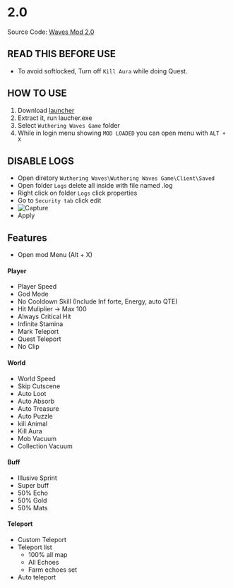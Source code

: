 # 2.0
Source Code: [Waves Mod 2.0](https://github.com/saefulbarkah/wuthering-wave-mod)

## READ THIS BEFORE USE
- To avoid softlocked, Turn off `Kill Aura` while doing Quest.

## HOW TO USE
1. Download [launcher](https://github.com/saefulbarkah/fun-games/releases/tag/2.0.2)
2. Extract it, run laucher.exe
3. Select `Wuthering Waves Game` folder
4. While in login menu showing `MOD LOADED` you can open menu with `ALT + X`


## DISABLE LOGS
- Open diretory `Wuthering Waves\Wuthering Waves Game\Client\Saved`
- Open folder `Logs` delete all inside with file named .log
- Right click on folder `Logs` click properties
- Go to `Security tab` click edit
- ![Capture](https://github.com/user-attachments/assets/60defe45-9d19-44ed-99db-70ed0430f946)
- Apply

## Features
- Open mod Menu (Alt + X)

#### Player
- Player Speed
- God Mode
- No Cooldown Skill (Include Inf forte, Energy, auto QTE)
- Hit Muliplier -> Max 100
- Always Critical Hit
- Infinite Stamina
- Mark Teleport
- Quest Teleport
- No Clip

#### World
- World Speed
- Skip Cutscene
- Auto Loot
- Auto Absorb
- Auto Treasure
- Auto Puzzle
- kill Animal
- Kill Aura
- Mob Vacuum
- Collection Vacuum

#### Buff
- Illusive Sprint
- Super buff
- 50% Echo
- 50% Gold
- 50% Mats

#### Teleport
- Custom Teleport
- Teleport list
   - 100% all map
   - All Echoes
   - Farm echoes set
- Auto teleport
